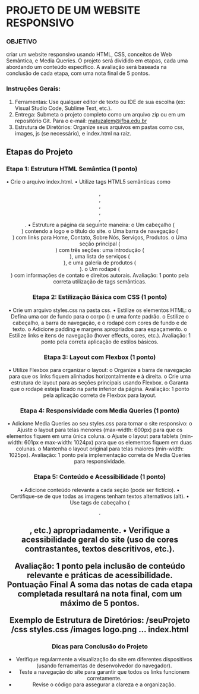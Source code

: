 # PROJETO DE UM WEBSITE RESPONSIVO

### OBJETIVO

criar um website responsivo usando HTML, CSS, conceitos de Web Semântica, e Media Queries. O projeto será dividido em etapas, cada uma abordando um conteúdo específico. 
A avaliação será baseada na conclusão de cada etapa, com uma nota final de 5 pontos.


### Instruções Gerais: 
1. Ferramentas: Use qualquer editor de texto ou IDE de sua escolha (ex: Visual Studio Code, Sublime Text, etc.).
2. Entrega: Submeta o projeto completo como um arquivo zip ou em um repositório Git. Para o e-mail: matuzalem@ifba.edu.br
3. Estrutura de Diretórios: Organize seus arquivos em pastas como css, images, js (se necessário), e index.html na raiz.

## Etapas do Projeto 

### Etapa 1: Estrutura HTML Semântica (1 ponto) 
• Crie o arquivo index.html.
• Utilize tags HTML5 semânticas como <header>, <nav>, <main>, <section>, <article>, <footer>.
• Estruture a página da seguinte maneira:
    o Um cabeçalho (<header>) contendo a logo e o título do site.
    o Uma barra de navegação (<nav>) com links para Home, Contato, Sobre Nós, Serviços, Produtos.
    o Uma seção principal (<main>) com três seções: uma introdução (<section>), uma lista de serviços (<section>), e uma galeria de produtos (<section>).
    o Um rodapé (<footer>) com informações de contato e direitos autorais.
Avaliação: 1 ponto pela correta utilização de tags semânticas.
  
### Etapa 2: Estilização Básica com CSS (1 ponto) 
• Crie um arquivo styles.css na pasta css.
• Estilize os elementos HTML:
o Defina uma cor de fundo para o corpo (<body>) e uma fonte 
padrão.
o Estilize o cabeçalho, a barra de navegação, e o rodapé com 
cores de fundo e de texto.
o Adicione padding e margens apropriados para espaçamento.
o Estilize links e itens de navegação (hover effects, cores, etc.).
Avaliação: 1 ponto pela correta aplicação de estilos básicos.

### Etapa 3: Layout com Flexbox (1 ponto) 
• Utilize Flexbox para organizar o layout:
o Organize a barra de navegação para que os links fiquem 
alinhados horizontalmente e à direita.
o Crie uma estrutura de layout para as seções principais usando 
Flexbox.
o Garanta que o rodapé esteja fixado na parte inferior da página.
Avaliação: 1 ponto pela aplicação correta de Flexbox para layout.

### Etapa 4: Responsividade com Media Queries (1 ponto) 
• Adicione Media Queries ao seu styles.css para tornar o site responsivo:
o Ajuste o layout para telas menores (max-width: 600px) para que 
os elementos fiquem em uma única coluna.
o Ajuste o layout para tablets (min-width: 601px e max-width: 
1024px) para que os elementos fiquem em duas colunas.
o Mantenha o layout original para telas maiores (min-width: 
1025px).
Avaliação: 1 ponto pela implementação correta de Media Queries para 
responsividade.

### Etapa 5: Conteúdo e Acessibilidade (1 ponto) 
• Adicione conteúdo relevante a cada seção (pode ser fictício).
• Certifique-se de que todas as imagens tenham textos alternativos (alt).
• Use tags de cabeçalho (<h1>, <h2>, etc.) apropriadamente.
• Verifique a acessibilidade geral do site (uso de cores contrastantes, 
textos descritivos, etc.).

Avaliação: 1 ponto pela inclusão de conteúdo relevante e práticas de 
acessibilidade.
Pontuação Final 
A soma das notas de cada etapa completada resultará na nota final, com um 
máximo de 5 pontos.

Exemplo de Estrutura de Diretórios: 
/seuProjeto 
 /css 
 styles.css 
 /images 
 logo.png 
 ... 
 index.html 
 
 
 
### Dicas para Conclusão do Projeto 
- Verifique regularmente a visualização do site em diferentes 
dispositivos (usando ferramentas de desenvolvedor do navegador).
- Teste a navegação do site para garantir que todos os links funcionem 
corretamente.
- Revise o código para assegurar a clareza e a organização.
